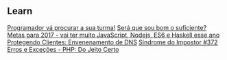 ﻿## Learn

[Programador vá procurar a sua turma!][1]
[Será que sou bom o suficiente?][2]
[Metas para 2017 - vai ter muito JavaScript, Nodejs, ES6 e Haskell esse ano][3]
[Protegendo Clientes: Envenenamento de DNS][4]
[Síndrome do Impostor #372][5]
[Erros e Exceções - PHP: Do Jeito Certo][6]

[1]: http://bit.ly/2hM4Mhn
[2]: http://bit.ly/2iElqnQ
[3]: http://bit.ly/2iv6Dv9
[4]: https://blog.codecasts.com.br/protejendo-clientes-evenenamento-de-dns-47f5ef9052d3
[5]: https://github.com/frontendbr/forum/issues/372
[6]: http://br.phptherightway.com/#erros_e_excecoes
